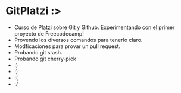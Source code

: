 # GitPlatzi :>
* Curso de Platzi sobre Git y Github. Experimentando con el primer proyecto de Freecodecamp!
* Provendo los diversos comandos para tenerlo claro.
* Modficaciones para provar un pull request.
* Probando git stash.
* Probando git cherry-pick
* :)
* :)
* :(
* :/
